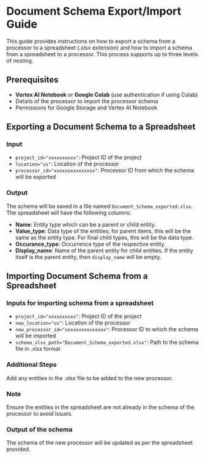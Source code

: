 # Document Schema Export/Import Guide

This guide provides instructions on how to export a schema from a processor to a spreadsheet (.xlsx extension) and how to import a schema from a spreadsheet to a processor. This process supports up to three levels of nesting.

## Prerequisites

- **Vertex AI Notebook** or **Google Colab** (use authentication if using Colab)
- Details of the processor to import the processor schema
- Permissions for Google Storage and Vertex AI Notebook

## Exporting a Document Schema to a Spreadsheet

### Input

- `project_id="xxxxxxxxxx"`: Project ID of the project
- `location="us"`: Location of the processor
- `processor_id="xxxxxxxxxxxxxxx"`: Processor ID from which the schema will be exported

### Output

The schema will be saved in a file named `Document_Schema_exported.xlsx`. The spreadsheet will have the following columns:

- **Name**: Entity type which can be a parent or child entity.
- **Value_type**: Data type of the entities; for parent items, this will be the same as the entity type. For final child types, this will be the data type.
- **Occurance_type**: Occurrence type of the respective entity.
- **Display_name**: Name of the parent entity for child entities. If the entity itself is the parent entity, then `display_name` will be empty.

## Importing Document Schema from a Spreadsheet

### Inputs for importing schema from a spreadsheet

- `project_id="xxxxxxxxxx"`: Project ID of the project
- `new_location="us"`: Location of the processor
- `new_processor_id="xxxxxxxxxxxxxxx"`: Processor ID to which the schema will be imported
- `schema_xlsx_path="Document_Schema_exported.xlsx"`: Path to the schema file in .xlsx format

### Additional Steps

Add any entities in the .xlsx file to be added to the new processor.

### Note

Ensure the entities in the spreadsheet are not already in the schema of the processor to avoid issues.

### Output of the schema

The schema of the new processor will be updated as per the spreadsheet provided.
